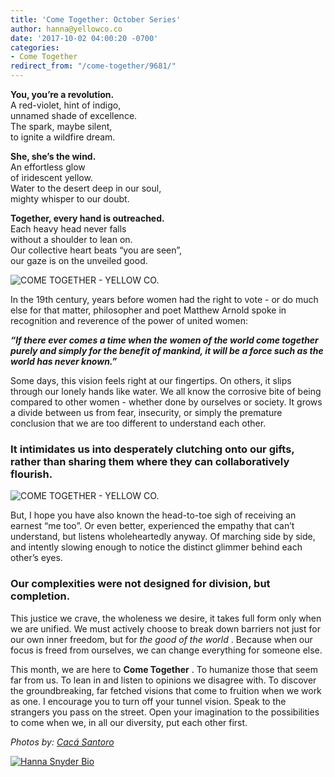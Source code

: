 ```yaml
---
title: 'Come Together: October Series'
author: hanna@yellowco.co
date: '2017-10-02 04:00:20 -0700'
categories:
- Come Together
redirect_from: "/come-together/9681/"
---
```


**You, you’re a revolution.**\
A red-violet, hint of indigo,\
unnamed shade of excellence.\
The spark, maybe silent,\
to ignite a wildfire dream.

**She, she’s the wind.**\
An effortless glow\
of iridescent yellow.\
Water to the desert deep in our soul,\
mighty whisper to our doubt.

**Together, every hand is outreached.**\
Each heavy head never falls\
without a shoulder to lean on.\
Our collective heart beats “you are seen”,\
our gaze is on the unveiled good.

![COME TOGETHER - YELLOW CO.](http://yellowco.co/wp-content/uploads/2017/10/0P7A8911-Edit.jpg)

In the 19th century, years before women had the right to vote - or do much else for that matter,
philosopher and poet Matthew Arnold spoke in recognition and reverence of the power of united women:

**_“If there ever comes a time when the women of the world come together purely and simply for the
benefit of mankind, it will be a force such as the world has never known.”_**

Some days, this vision feels right at our fingertips. On others, it slips through our lonely hands
like water. We all know the corrosive bite of being compared to other women - whether done by
ourselves or society. It grows a divide between us from fear, insecurity, or simply the premature
conclusion that we are too different to understand each other.

### **It intimidates us into desperately clutching onto our gifts, rather than sharing them where they can collaboratively flourish.**

![COME TOGETHER - YELLOW CO.](http://yellowco.co/wp-content/uploads/2017/10/0P7A9724-2-1.jpg)

But, I hope you have also known the head-to-toe sigh of receiving an earnest “me too”. Or even
better, experienced the empathy that can’t understand, but listens wholeheartedly anyway. Of
marching side by side, and intently slowing enough to notice the distinct glimmer behind each
other’s eyes.

### **Our complexities were not designed for division, but completion.**

This justice we crave, the wholeness we desire, it takes full form only when we are unified. We must
actively choose to break down barriers not just for our own inner freedom, but for _the good of the
world_ . Because when our focus is freed from ourselves, we can change everything for someone else.

This month, we are here to **Come Together** . To humanize those that seem far from us. To lean in
and listen to opinions we disagree with. To discover the groundbreaking, far fetched visions that
come to fruition when we work as one. I encourage you to turn off your tunnel vision. Speak to the
strangers you pass on the street. Open your imagination to the possibilities to come when we, in all
our diversity, put each other first.

_Photos by: [Cacá Santoro](http://cacasantoro.com/)_

[![Hanna Snyder Bio](http://yellowco.co/wp-content/uploads/2017/10/HANNA-BIO-new-2.jpg)](http://hannasnyder.com)
